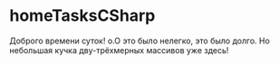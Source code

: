 # homeTasksCSharp
Доброго времени суток!
о.О это было нелегко, это было долго. Но небольшая кучка дву-трёхмерных массивов уже здесь!